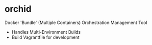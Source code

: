 orchid
======

Docker 'Bundle' (Multiple Containers) Orchestration Management Tool


- Handles Multi-Environment Builds
- Build Vagrantfile for development
